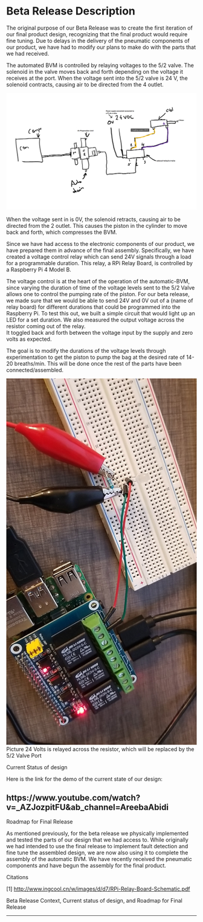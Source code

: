 <h1> Beta Release Description </h1>

The original purpose of our Beta Release was to create the first iteration of our final product design, recognizing that the final product would require fine tuning. Due to delays in the delivery of the pneumatic components of our product, we have had to modify our plans to make do with the parts that we had received.  


The automated BVM is controlled by relaying voltages to the 5/2 valve.  The solenoid in the valve moves back and forth depending on the voltage it receives at the port. When the voltage sent into the 5/2 valve is 24 V, the solenoid contracts, causing air to be directed from the 4 outlet.

<img src="Image/Festo_Design.png" alt=" " class="inline"/>


When the voltage sent in is 0V, the solenoid retracts, causing air to be directed from the 2 outlet.  This causes the piston in the cylinder to move back and forth, which compresses the BVM.  

Since we have had access to the electronic components of our product, we have prepared them in advance of the final assembly.  Specifically, we have created a voltage control relay which can send 24V signals through a load for a programmable duration.  This relay, a RPi Relay Board, is controlled by a Raspberry Pi 4 Model B.  

The voltage control is at the heart of the operation of the automatic-BVM, since varying the duration of time of the voltage levels sent to the 5/2 Valve allows one to control the pumping rate of the piston.  For our beta release, we made sure that we would be able to send 24V and 0V out of a (name of relay board) for different durations that could be programmed into the Raspberry Pi.  To test this out, we built a simple circuit that would light up an LED for a set duration.  We also measured the output voltage across the resistor coming out of the relay.  
It toggled back and forth between the voltage input by the supply and zero volts as expected.

The goal is to modify the durations of the voltage levels through experimentation to get the piston to pump the bag at the desired rate of 14-20  breaths/min.  This will be done once the rest of the parts have been connected/assembled.  




<img src="https://github.com/SidB16/ENG4000-Team-A-F/blob/main/docs/gate5/pasted%20image%200%20(4).png" alt="Italian Trulli">
Picture 24 Volts is relayed across the resistor, which will be replaced by the 5/2 Valve Port

Current Status of design


Here is the link for the demo of the current state of our design: 
<h2> https://www.youtube.com/watch?v=_AZJozpitFU&ab_channel=AreebaAbidi </h2>


Roadmap for Final Release


As mentioned previously, for the beta release we physically implemented and tested the parts of our design that we had access to. While originally we had intended to use the final release to implement fault detection and fine tune the assembled design, we are now also using it to complete the assembly of the automatic BVM.  We have recently received the pneumatic components and have begun the assembly for the final product.  


Citations

[1] http://www.ingcool.cn/w/images/d/d7/RPi-Relay-Board-Schematic.pdf

Beta Release Context, Current status of design, and Roadmap for Final Release


****
